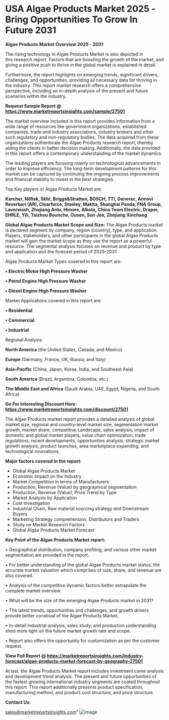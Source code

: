 # USA Algae Products Market 2025 -Bring Opportunities To Grow In Future 2031

<Strong> Algae Products Market Overview 2025 - 2031</strong>

The rising technology in Algae Products Market is also depicted in this research report. Factors that are boosting the growth of the market, and giving a positive push to thrive in the global market is explained in detail.

Furthermore, the report highlights on emerging trends, significant drivers, challenges, and opportunities, providing all necessary data for thriving in the industry. This report market research offers a comprehensive perspective, including an in-depth analysis of the present and future scenarios within the industry.

<strong>Request Sample Report @ <a href=https://www.marketreportsinsights.com/sample/27501>https://www.marketreportsinsights.com/sample/27501</a></strong>

The market overview included in this report provides information from a wide range of resources like government organizations, established companies, trade and industry associations, industry brokers and other such regulatory and non-regulatory bodies. The data acquired from these organizations authenticate the Algae Products research report, thereby aiding the clients in better decision making. Additionally, the data provided in this report offers a contemporary understanding of the market dynamics.

The leading players are focusing mainly on technological advancements in order to improve efficiency. The long-term development patterns for this market can be captured by continuing the ongoing process improvements and financial stability to invest in the best strategies.

Top Key players of Algae Products Market are:

<strong>Karcher, Nilfisk, Stihl, Briggs&Stratton, BOSCH, TTI, Generac, Annovi Reverberi (AR), Clearforce, Stanley, Makita, Shanghai Panda, FNA Group, Lavorwash, Zhejiang Anlu, Himore, Alkota, China Team Electric, Draper, EHRLE, Yili, Taizhou Bounche, Ousen, Sun Joe, Zhejiang Xinchang</strong>

<strong><b>Global Algae Products Market Scope and Size:</b></strong>
The Algae Products market is declared segment by company, region (country), type, and application. Players, stakeholders, and other participants in the global Algae Products market will gain the market scope as they use the report as a powerful resource. The segmental analysis focuses on revenue and product by type and application and the forecast period of 2025-2031.

Algae Products Market Types covered in this report are:

<strong>• Electric Motor High Pressure Washer

• Petrol Engine High Pressure Washer

• Diesel Engine High Pressure Washer</strong>

Market Applications covered in this report are:

<strong>• Residential

• Commercial

• Industrial</strong> 

Regional Analysis

<strong>North America</strong> (the United States, Canada, and Mexico)

<strong>Europe</strong> (Germany, France, UK, Russia, and Italy)

<strong>Asia-Pacific</strong> (China, Japan, Korea, India, and Southeast Asia)

<strong>South America</strong> (Brazil, Argentina, Colombia, etc.)

<strong>The Middle East and Africa</strong> (Saudi Arabia, UAE, Egypt, Nigeria, and South Africa)

<strong>Go For Interesting Discount Here: <a href=https://www.marketreportsinsights.com/discount/27501>https://www.marketreportsinsights.com/discount/27501</a></strong>

The Algae Products market report provides a detailed analysis of global market size, regional and country-level market size, segmentation market growth, market share, competitive Landscape, sales analysis, impact of domestic and global market players, value chain optimization, trade regulations, recent developments, opportunities analysis, strategic market growth analysis, product launches, area marketplace expanding, and technological innovations.

<strong><b>Major factors covered in the report:</b></strong>
<ul>
  <li>Global Algae Products Market </li>
  <li>Economic Impact on the Industry</li>
  <li>Market Competition in terms of Manufacturers</li>
  <li>Production, Revenue (Value) by geographical segmentation</li>
  <li>Production, Revenue (Value), Price Trend by Type</li>
  <li>Market Analysis by Application</li>
  <li>Cost Investigation</li>
  <li>Industrial Chain, Raw material sourcing strategy and Downstream Buyers</li>
  <li>Marketing Strategy comprehension, Distributors and Traders</li>
  <li>Study on Market Research Factors</li>
  <li>Global Algae Products Market Forecast</li>
</ul>

<strong><b>Key Point of the Algae Products Market report:</b></strong>

• Geographical distribution, company profiling, and various other market segmentation are provided in the report.

• For better understanding of the global Algae Products market status, the accurate market valuation which comprises of size, share, and revenue are also covered.

• Analysis of the competitive dynamic factors better extrapolate the complete market overview

• What will be the size of the emerging Algae Products market in 2031?

• The latest trends, opportunities and challenges, and growth drivers provide better construal of the Algae Products Market.

• In-detail industrial analysis, sales study, and production understanding shed more light on the future market growth rate and scope.

• Report also offers the opportunity for customization as per the customer request.

<strong><b>View Full Report @ <a href=https://marketreportsinsights.com/industry-forecast/algae-products-market-forecast-by-geography-27501>https://marketreportsinsights.com/industry-forecast/algae-products-market-forecast-by-geography-27501</a></b></strong>


At last, the Algae Products Market report includes investment come analysis and development trend analysis. The present and future opportunities of the fastest growing international industry segments are coated throughout this report. This report additionally presents product specification, manufacturing method, and product cost structure, and price structure.

<strong>Contact Us:</strong>

sales@marketreportsinsights.com"
![image](https://github.com/user-attachments/assets/593f9fcc-5b7a-41b9-8cf4-29fa827b463d)
